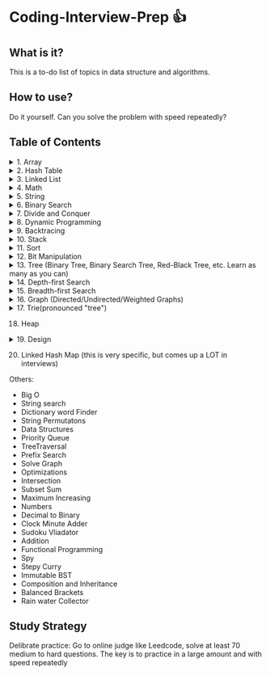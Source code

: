 # Coding-Interview-Prep :+1:

## What is it?
This is a to-do list of topics in data structure and algorithms.

## How to use?
Do it yourself. Can you solve the problem with speed repeatedly?

## Table of Contents

<details><summary>1. Array</summary>
<p>

- [x] Two Sum
- [ ] 3Sum
- [ ] 3Sum Closest
- [ ] 4Sum
- [ ] Best Time to Buy and Sell Stock
- [ ] Best Time to Buy and Sell Stock II
- [ ] Combination Sum
- [ ] Combination Sum II
- [ ] Combination Sum III
- [ ] Construct Binary Tree from Preorder and Inorder Traversal
- [ ] Construct Binary Tree from Inorder and Postorder
- [ ] Traversal
- [ ] Contains Duplicate
- [ ] Contains Duplicate II
- [ ] Contains Duplicate III
- [ ] Find Minimum in Rotated Sorted Array
- [ ] Find Peak Element
- [ ] Game of Life
- [ ] Jump Game
- [ ] Majority Element
- [ ] Majority Element II
- [ ] Maximum Subarray
- [ ] Maximum Product Subarray
- [ ] Merge Sorted Array
- [ ] Minimum Path Sum
- [ ] Minimum Size Subarray Sum
- [ ] Missing Number
- [ ] Move Zeroes
- [ ] Next Permutation
- [ ] Pascal's Triangle
- [ ] Pascal's Triangle II
- [ ] Plus One
- [ ] Product of Array Except Self
- [ ] Remove Duplicates from Sorted Array
- [ ] Remove Duplicates from Sorted Array II
- [ ] Remove Element
- [ ] Rotate Array
- [ ] Rotate Image
- [ ] Search a 2D Matrix
- [ ] Search for a Range
- [ ] Search in Rotated Sorted Array
- [ ] Search in Rotated Sorted Array II
- [ ] Search Insert Position
- [ ] Set Matrix Zeroes
- [ ] Sort Colors
- [ ] Spiral Matrix
- [ ] Spiral Matrix II
- [ ] Subsets
- [ ] Subsets II
- [ ] Summary Ranges
- [ ] Unique Paths
- [ ] Unique Paths II
</p>
</details>

<details><summary>2. Hash Table </summary>
<p>

(this is really important - understand all of the different collision mitigation mechanisms, understand what amortized constant-time means)
- [x] Group Anagrams
- [ ] Bulls and Cows
- [ ] Count Primes
- [ ] Fraction to Recurring Decimal
- [ ] H-Index
- [ ] H-Index II
- [ ] Happy Number
- [ ] Isomorphic Strings
- [ ] Longest Substring Without Repeating Characters
- [ ] Repeated DNA Sequences
- [ ] Single Number
- [ ] Single Number II
- [ ] Valid Anagram
- [ ] Valid Sudoku
- [ ] Word Pattern
</p>
</details>

<details><summary>3. Linked List</summary>
<p>

- [x] Add Two Numbers
- [ ] Convert Sorted List to Binary Search Tree
- [ ] Delete Node in a Linked List
- [ ] Insertion Sort List
- [ ] Intersection of Two Linked Lists
- [ ] Linked List Cycle
- [ ] Linked List Cycle II
- [ ] Merge Two Sorted Lists
- [ ] Palindrome Linked List
- [ ] Remove Duplicates from Sorted List
- [ ] Remove Duplicates from Sorted List II
- [ ] Remove Nth Node From End of List
- [ ] Reverse Linked List
- [ ] Reverse Linked List II
- [ ] Rotate List
- [ ] Sort List
- [ ] Swap Nodes in Pairs
</p>
</details>

<details><summary>4. Math</summary>
<p>

- [x] Add Binary
- [ ] Add Digits
- [ ] Add Two Numbers
- [ ] Basic Calculator
- [ ] Basic Calculator II
- [ ] Divide Two Integers
- [ ] Excel Sheet Column Number
- [ ] Excel Sheet Column Title
- [ ] Factorial Trailing Zeroes
- [ ] Fraction to Recurring Decimal
- [ ] Integer to Roman
- [ ] Multiply Strings
- [ ] Number of Digit One
- [ ] Palindrome Number
- [ ] Perfect Squares
- [ ] Permutation Sequence
- [ ] Plus One
- [ ] Pow(x, n)
- [ ] Rectangle Area
- [ ] Reverse Integer
- [ ] Roman to Integer
- [ ] Sqrt(x)
- [ ] String to Integer (atoi)
- [ ] Ugly Number
- [ ] Ugly Number II
- [ ] Valid Number
</p>
</details>

<details><summary>5. String</summary>
<p>

- [x] Count and Say
- [ ] Decode Ways
- [ ] Generate Parentheses
- [ ] Implement strStr()
- [ ] Length of Last Word
- [ ] Letter Combinations of a Phone Number
- [ ] Longest Common Prefix
- [ ] Longest Palindromic Substring
- [ ] Longest Substring Without Repeating Characters
- [ ] Restore IP Addresses
- [ ] Reverse Words in a String
- [ ] Simplify Path
- [ ] Valid Palindrome
- [ ] Valid Parentheses
</p>
</details>

<details><summary>6. Binary Search</summary>
<p>

- [x] Count Complete Tree Nodes
- [ ] Divide Two Integers
- [ ] Find Minimum in Rotated Sorted Array
- [ ] Find Peak Element
- [ ] First Bad Version
- [ ] H-Index II
- [ ] Pow(x, n)
- [ ] Search for a Range
- [ ] Search in Rotated Sorted Array
- [ ] Search in Rotated Sorted Array II
- [ ] Search Insert Position
- [ ] Sqrt(x)
</p>
</details>

<details><summary>7. Divide and Conquer</summary>
<p>
- [ ] Different Ways to Add Parentheses
- [ ] Kth Largest Element in an Array
- [ ] Majority Element
- [ ] Maximum Subarray
</p>
</details>

<details><summary>8. Dynamic Programming</summary>
<p>

- [ ] Best Time to Buy and Sell Stock
- [ ] Climbing Stairs
- [ ] Decode Ways
- [ ] House Robber
- [ ] House Robber II
- [ ] Maximal Square
- [ ] Maximum Product Subarray
- [ ] Maximum Subarray
- [ ] Minimum Path Sum
- [ ] Perfect Squares
- [ ] Triangle
- [ ] Ugly Number II
- [ ] Unique Binary Search Trees
- [ ] Unique Binary Search Trees II
- [ ] Unique Paths
- [ ] Unique Paths II
</p>
</details>

<details><summary>9. Backtracing</summary>
<p>

- [x] Combination Sum
- [ ] Combination Sum II
- [ ] Combination Sum III
- [ ] Combinations
- [ ] Generate Parentheses
- [ ] Gray Code
- [ ] Letter Combinations of a Phone Number
- [ ] Palindrome Partitioning
- [ ] Permutation Sequence
- [ ] Permutations
- [ ] Permutations II
- [ ] Restore IP Addresses
- [ ] Subsets
- [ ] Subsets II
- [ ] Word Search
</p>
</details>


<details><summary>10. Stack</summary>
<p>

- [ ] Basic Calculator
- [ ] Basic Calculator II
- [ ] Evaluate Reverse Polish Notation
- [ ] Implement Queue using Stacks
- [ ] Implement Stack using Queues
- [ ] Min Stack
- [ ] Simplify Path
- [ ] Valid Parentheses
</p>
</details>

<details><summary>11. Sort</summary>
<p>

- [ ] H-Index
- [ ] H-Index II
- [ ] Insertion Sort List
- [ ] Largest Number
- [ ] Sort Colors
- [ ] Sort List
- [ ] Valid Anagram
</p>
</details>

<details><summary>12. Bit Manipulation</summary>
<p>

- [ ] Bitwise AND of Numbers Range
- [ ] Majority Element II
- [ ] Missing Number
- [ ] Number of 1 Bits
- [ ] Power of Two
- [ ] Repeated DNA Sequences
- [ ] Reverse Bits
- [ ] Single Number
- [ ] Single Number II
- [ ] Single Number III
- [ ] Subsets II
</p>
</details>

<details><summary>13. Tree (Binary Tree, Binary Search Tree, Red-Black Tree, etc. Learn as many as you can) </summary>
<p>

- [x] Balanced Binary Tree
- [x] Binary Tree Inorder Traversal
- [ ] Binary Tree Preorder Traversal
- [ ] Binary Tree Postorder Traversal
- [ ] Binary Tree Level Order Traversal
- [ ] Binary Tree Level Order Traversal II
- [ ] Binary Tree Paths
- [ ] Binary Tree Right Side View
- [ ] Binary Tree Zigzag Level Order Traversal
- [ ] Construct Binary Tree from Inorder and Postorder Traversal
- [ ] Construct Binary Tree from Preorder and Inorder Traversal
- [ ] Convert Sorted Array to Binary Search Tree
- [ ] Count Complete Tree Nodes
- [ ] Flatten Binary Tree to Linked List
- [ ] Invert Binary Tree
- [ ] Kth Smallest Element in a BST
- [ ] Lowest Common Ancestor of a Binary Search Tree
- [ ] Lowest Common Ancestor of a Binary Tree
- [ ] Maximum Depth of Binary Tree
- [ ] Minimum Depth of Binary Tree
- [ ] Path Sum
- [ ] Path Sum II
- [ ] Populating Next Right Pointers in Each Node
- [ ] Same Tree
- [ ] Symmetric Tree
- [ ] Serialize and Deserialize Binary Tree
- [ ] Sum Root to Leaf Numbers
- [ ] Unique Binary Search Trees
- [ ] Unique Binary Search Trees II
- [ ] Validate Binary Search Tree
</p>
</details>

<details><summary>14. Depth-first Search</summary>
<p>

- [ ] Balanced Binary Tree
- [ ] Binary Tree Paths
- [ ] Binary Tree Right Side View
- [ ] Construct Binary Tree from Inorder and Postorder Traversal
- [ ] Construct Binary Tree from Preorder and Inorder Traversal
- [ ] Convert Sorted Array to Binary Search Tree
- [ ] Convert Sorted List to Binary Search Tree
- [ ] Course Schedule
- [ ] Course Schedule II
- [ ] Flatten Binary Tree to Linked List
- [ ] Maximum Depth of Binary Tree
- [ ] Number of Islands
- [ ] Path Sum
- [ ] Path Sum II
- [ ] Populating Next Right Pointers in Each Node
- [ ] Same Tree
- [ ] Symmetric Tree
- [ ] Sum Root to Leaf Numbers
- [ ] Validate Binary Search Tree
</p>
</details>

<details><summary>15. Breadth-first Search</summary>
<p>

- [ ] Binary Tree Level Order Traversal
- [ ] Binary Tree Level Order Traversal II
- [ ] Binary Tree Zigzag Level Order Traversal
- [ ] Course Schedule
- [ ] Course Schedule II
- [ ] Surrounded Regions
</p>
</details>

<details><summary>16. Graph (Directed/Undirected/Weighted Graphs)</summary>
<p>

- [ ] Course Schedule
- [ ] Course Schedule II
- [ ] Counting the number of connected components in an undirected graph
</p>
</details>

<details><summary>17. Trie(pronounced "tree")</summary>
<p>

- [ ] Implement Trie (Prefix Tree)
</p>
</details>

18. Heap

<details><summary>19. Design</summary>
<p>

- [ ] Implement Queue using Stacks
- [ ] Implement Stack using Queues
- [ ] Implement Trie (Prefix Tree)
- [ ] Min Stack
- [ ] Peeking Iterator
- [ ] Serialize and Deserialize Binary Tree
</p>
</details>

20. Linked Hash Map (this is very specific, but comes up a LOT in interviews)

Others:
* Big O
* String search
* Dictionary word Finder
* String Permutatons
* Data Structures
* Priority Queue
* TreeTraversal
* Prefix Search
* Solve Graph
* Optimizations
* Intersection
* Subset Sum
* Maximum Increasing
* Numbers
* Decimal to Binary
* Clock Minute Adder
* Sudoku Vliadator
* Addition
* Functional Programming
* Spy
* Stepy Curry
* Immutable BST
* Composition and Inheritance
* Balanced Brackets
* Rain water Collector

## Study Strategy

Delibrate practice:
Go to online judge like Leedcode, solve at least 70 medium to hard questions. The key is to practice in a large amount and with speed repeatedly
